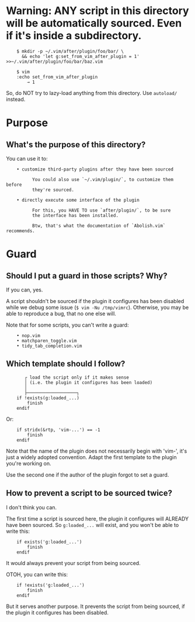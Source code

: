 # Warning: ANY script in this directory will be automatically sourced. Even if it's inside a subdirectory.

        $ mkdir -p ~/.vim/after/plugin/foo/bar/ \
          && echo 'let g:set_from_vim_after_plugin = 1' >>~/.vim/after/plugin/foo/bar/baz.vim

        $ vim
        :echo set_from_vim_after_plugin
            → 1

So, do NOT try to lazy-load anything from this directory.
Use `autoload/` instead.

##
# Purpose
## What's the purpose of this directory?

You can use it to:

        • customize third-party plugins after they have been sourced

              You could also use `~/.vim/plugin/`, to customize them before
              they're sourced.

        • directly execute some interface of the plugin

              For this, you HAVE TO use `after/plugin/`, to be sure
              the interface has been installed.

              Btw, that's what the documentation of `Abolish.vim` recommends.

##
# Guard
## Should I put a guard in those scripts?  Why?

If you can, yes.

A script  shouldn't be  sourced if  the plugin it  configures has  been disabled
while we debug some issue (`$ vim -Nu /tmp/vimrc`).
Otherwise, you may be able to reproduce a bug, that no one else will.

Note that for some scripts, you can't write a guard:

        • nop.vim
        • matchparen_toggle.vim
        • tidy_tab_completion.vim

## Which template should I follow?

           ┌ load the script only if it makes sense
           │ (i.e. the plugin it configures has been loaded)
           │
           ├───────────────────┐
        if !exists(g:loaded_...)
            finish
        endif

Or:

        if stridx(&rtp, 'vim-...') == -1
            finish
        endif

Note that the  name of the plugin  does not necessarily begin  with 'vim-', it's
just a widely adopted convention.
Adapt the first template to the plugin you're working on.

Use the second one if the author of the plugin forgot to set a guard.

## How to prevent a script to be sourced twice?

I don't think you can.

The first time a  script is sourced here, the plugin  it configures will ALREADY
have been sourced.
So `g:loaded_...` will exist, and you won't be able to write this:

        if exists('g:loaded_...')
            finish
        endif

It would always prevent your script from being sourced.

OTOH, you can write this:

        if !exists('g:loaded_...')
            finish
        endif

But it serves another purpose.
It prevents the script from being sourced,  if the plugin it configures has been
disabled.

